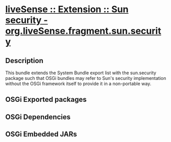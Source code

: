 # [liveSense :: Extension :: Sun security - org.liveSense.fragment.sun.security](http://github.com/liveSense/org.liveSense.fragment.sun.security)

## Description
This bundle extends the System Bundle export list with the sun.security package such that OSGi bundles may refer to Sun's security implementation without the OSGi framework itself to provide it in a non-portable way.

## OSGi Exported packages

## OSGi Dependencies

## OSGi Embedded JARs
